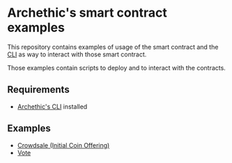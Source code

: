 # Archethic's smart contract examples

This repository contains examples of usage of the smart contract and the [CLI](https://github.com/archethic-foundation/archethic-cli) as
way to interact with those smart contract.

Those examples contain scripts to deploy and to interact with the contracts.

## Requirements

- [Archethic's CLI](https://github.com/archethic-foundation/archethic-cli) installed

## Examples

- [Crowdsale (Initial Coin Offering)](./crowdsale/)
- [Vote](./vote)
